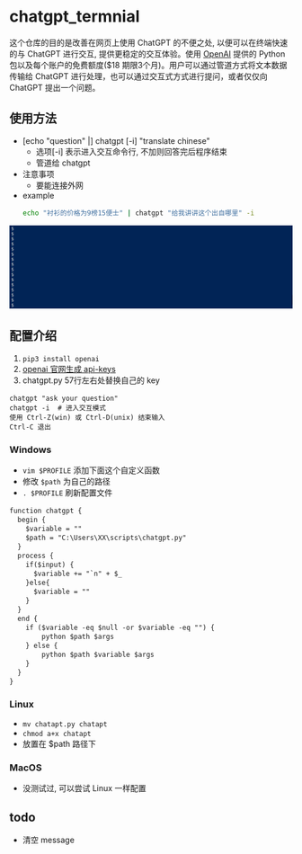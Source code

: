 # chatgpt_termnial
这个仓库的目的是改善在网页上使用 ChatGPT 的不便之处, 以便可以在终端快速的与 ChatGPT 进行交互, 提供更稳定的交互体验。使用 [OpenAI](https://github.com/openai/openai-python) 提供的 Python 包以及每个账户的免费额度($18 期限3个月)。用户可以通过管道方式将文本数据传输给 ChatGPT 进行处理，也可以通过交互式方式进行提问，或者仅仅向 ChatGPT 提出一个问题。

## 使用方法
- [echo "question" |] chatgpt [-i] "translate chinese"
  - 选项[-i] 表示进入交互命令行, 不加则回答完后程序结束
  - 管道给 chatgpt
- 注意事项
  - 要能连接外网
- example
  ```sh
  echo "衬衫的价格为9榜15便士" | chatgpt "给我讲讲这个出自哪里" -i
  ```
![](./images/chatgpt.gif)

## 配置介绍

1. `pip3 install openai`
2. [openai 官网生成 api-keys](https://platform.openai.com/account/api-keys)
3. chatgpt.py 57行左右处替换自己的 key
```
chatgpt "ask your question"
chatgpt -i  # 进入交互模式 
使用 Ctrl-Z(win) 或 Ctrl-D(unix) 结束输入
Ctrl-C 退出
```

### Windows
- `vim $PROFILE` 添加下面这个自定义函数
- 修改 `$path` 为自己的路径
- `. $PROFILE` 刷新配置文件
```
function chatgpt {
  begin {
    $variable = ""
    $path = "C:\Users\XX\scripts\chatgpt.py"
  }
  process {
    if($input) {
      $variable += "`n" + $_
    }else{
      $variable = ""
    }
  }
  end {
    if ($variable -eq $null -or $variable -eq "") {
        python $path $args
    } else {
        python $path $variable $args
    }
  }
}
```

### Linux
- `mv chatapt.py chatapt`
- `chmod a+x chatapt`
- 放置在 $path 路径下

### MacOS
- 没测试过, 可以尝试 Linux 一样配置


## todo
- 清空 message